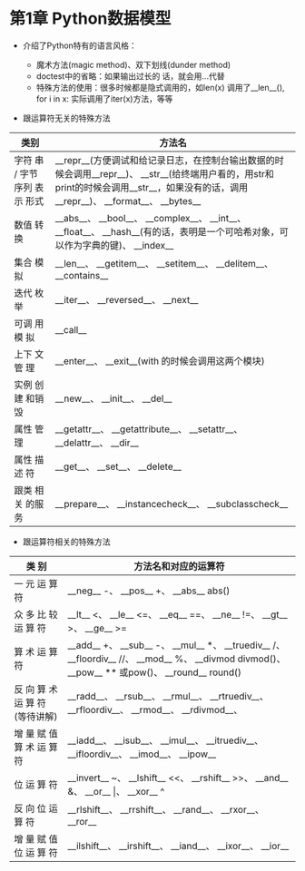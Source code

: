 # 第1章 Python数据模型

- 介绍了Python特有的语言风格：
  - 魔术方法(magic method)、双下划线(dunder method)
  - doctest中的省略：如果输出过长的 话，就会用...代替
  - 特殊方法的使用：很多时候都是隐式调用的，如len(x) 调用了\_\_len\_\_(), for i in x: 实际调用了iter(x)方法，等等



- 跟运算符无关的特殊方法 

| 类别                          | 方法名                                                       |
| ----------------------------- | ------------------------------------------------------------ |
| 字符 串 / 字节 序列 表示 形式 | \_\_repr\_\_(方便调试和给记录日志，在控制台输出数据的时候会调用\_\_repr\_\_)、 \_\_str\_\_(给终端用户看的，用str和print的时候会调用\_\_str\_\_，如果没有的话，调用\_\_repr\_\_)、 \_\_format\_\_、 \_\_bytes\_\_ |
| 数值 转换                     | \_\_abs\_\_、 \_\_bool\_\_、 \_\_complex\_\_、 \_\_int\_\_、 \_\_float\_\_、 \_\_hash\_\_(有的话，表明是一个可哈希对象，可以作为字典的键)、 \_\_index\_\_ |
| 集合 模拟                     | \_\_len\_\_、 \_\_getitem\_\_、 \_\_setitem\_\_、 \_\_delitem\_\_、 \_\_contains\_\_ |
| 迭代 枚举                     | \_\_iter\_\_、 \_\_reversed\_\_、 \_\_next\_\_               |
| 可调 用模 拟                  | \_\_call\_\_                                                 |
| 上下 文管 理                  | \_\_enter\_\_、 \_\_exit\_\_(with 的时候会调用这两个模块)    |
| 实例 创建 和销 毁             | \_\_new\_\_、 \_\_init\_\_、 \_\_del\_\_                     |
| 属性 管理                     | \_\_getattr\_\_、 \_\_getattribute\_\_、 \_\_setattr\_\_、 \_\_delattr\_\_、 \_\_dir\_\_ |
| 属性 描述 符                  | \_\_get\_\_、 \_\_set\_\_、 \_\_delete\_\_                   |
| 跟类 相关 的服 务             | \_\_prepare\_\_、 \_\_instancecheck\_\_、 \_\_subclasscheck\_\_ |



- 跟运算符相关的特殊方法 

| 类 别          | 方法名和对应的运算符                  |
| -------------- | ------------------------------------- |
| 一 元 运 算 符 | \_\_neg\_\_ -、 \_\_pos\_\_ +、 \_\_abs\_\_ abs() |
| 众 多 比 较 运 算 符 | \_\_lt\_\_ <、 \_\_le\_\_ <=、 \_\_eq\_\_ ==、 \_\_ne\_\_ !=、 \_\_gt\_\_ >、 \_\_ge\_\_ >= |
| 算 术 运 算 符             | \_\_add\_\_ +、 \_\_sub\_\_ -、 \_\_mul\_\_ *、 \_\_truediv\_\_ /、 \_\_floordiv\_\_ //、 \_\_mod\_\_ %、 \_\_divmod divmod()、 \_\_pow\_\_ ** 或pow()、 \_\_round\_\_ round() |
| 反 向 算 术 运 算 符(等待讲解) | \_\_radd\_\_、 \_\_rsub\_\_、 \_\_rmul\_\_、 \_\_rtruediv\_\_、 \_\_rfloordiv\_\_、 \_\_rmod\_\_、 \_\_rdivmod\_\_、 |
| 增 量 赋 值 算 术 运 算 符 | \_\_iadd\_\_、 \_\_isub\_\_、 \_\_imul\_\_、 \_\_itruediv\_\_、 \_\_ifloordiv\_\_、 \_\_imod\_\_、 \_\_ipow\_\_ |
| 位 运 算 符                | \_\_invert\_\_ ~、 \_\_lshift\_\_ <<、 \_\_rshift\_\_ >>、 \_\_and\_\_ &、 \_\_or\_\_ \|、 \_\_xor\_\_ ^ |
| 反 向 位 运 算 符          | \_\_rlshift\_\_、 \_\_rrshift\_\_、 \_\_rand\_\_、 \_\_rxor\_\_、 \_\_ror\_\_ |
| 增 量 赋 值 位 运 算 符 | \_\_ilshift\_\_、 \_\_irshift\_\_、 \_\_iand\_\_、 \_\_ixor\_\_、 \_\_ior\_\_ |

